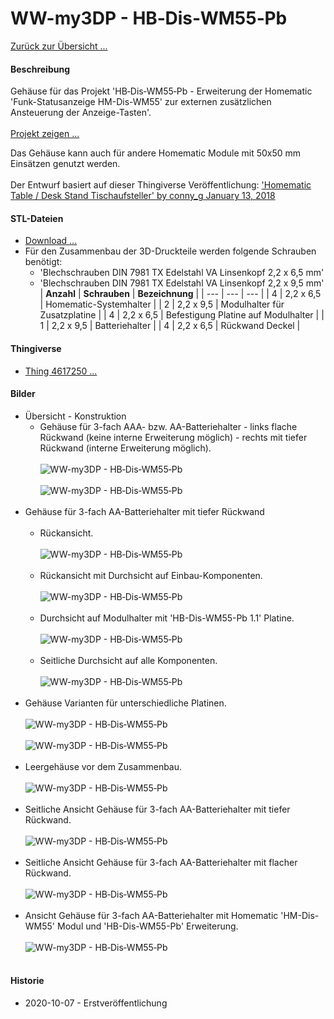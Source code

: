 # WW-my3DP - HB‑Dis‑WM55‑Pb

[Zurück zur Übersicht ...](../README.md)

#### Beschreibung

Gehäuse für das Projekt 'HB‑Dis‑WM55‑Pb - Erweiterung der Homematic 'Funk-Statusanzeige HM-Dis-WM55' zur externen zusätzlichen Ansteuerung der Anzeige-Tasten'.
<br><br>
[Projekt zeigen ...](https://github.com/wolwin/WW-mySHP/blob/master/SHP_HB-Dis-WM55-Pb/README.md)

Das Gehäuse kann auch für andere Homematic Module mit 50x50 mm Einsätzen genutzt werden.
<br><br>
Der Entwurf basiert auf dieser Thingiverse Veröffentlichung:
['Homematic Table / Desk Stand Tischaufsteller' by conny_g January 13, 2018](https://www.thingiverse.com/thing:2755553)

#### STL-Dateien
- [Download ...](./bin/3DP_STL_HB-Dis-WM55-Pb_20200911.zip)
- Für den Zusammenbau der 3D-Druckteile werden folgende Schrauben benötigt:
  - 'Blechschrauben DIN 7981 TX Edelstahl VA Linsenkopf 2,2 x 6,5 mm'
  - 'Blechschrauben DIN 7981 TX Edelstahl VA Linsenkopf 2,2 x 9,5 mm'
  | **Anzahl** | **Schrauben** | **Bezeichnung** |
  | --- | --- | --- |
  | 4 | 2,2 x 6,5 | Homematic-Systemhalter |
  | 2 | 2,2 x 9,5 | Modulhalter für Zusatzplatine |
  | 4 | 2,2 x 6,5 | Befestigung Platine auf Modulhalter |
  | 1 | 2,2 x 9,5 | Batteriehalter |
  | 4 | 2,2 x 6,5 | Rückwand Deckel |

#### Thingiverse
- [Thing 4617250 ...](https://www.thingiverse.com/thing:4617250)

#### Bilder
- Übersicht - Konstruktion
  - Gehäuse für 3-fach AAA- bzw. AA-Batteriehalter - links flache Rückwand (keine interne Erweiterung möglich) - rechts mit tiefer Rückwand (interne Erweiterung möglich).
    <br><br>
    ![WW-my3DP - HB‑Dis‑WM55‑Pb](./img/3DP_HB-Dis-WM55-Pb_01.jpg "")
    <br><br>
    ![WW-my3DP - HB‑Dis‑WM55‑Pb](./img/3DP_HB-Dis-WM55-Pb_02.jpg "")
    <br><br>
- Gehäuse für 3-fach AA-Batteriehalter mit tiefer Rückwand
  <br><br>
  - Rückansicht.
    <br><br>
    ![WW-my3DP - HB‑Dis‑WM55‑Pb](./img/3DP_HB-Dis-WM55-Pb_03.jpg "")
    <br><br>
  - Rückansicht mit Durchsicht auf Einbau-Komponenten.
    <br><br>
    ![WW-my3DP - HB‑Dis‑WM55‑Pb](./img/3DP_HB-Dis-WM55-Pb_04.jpg "")
    <br><br>
  - Durchsicht auf Modulhalter mit 'HB-Dis-WM55-Pb 1.1' Platine.
    <br><br>
    ![WW-my3DP - HB‑Dis‑WM55‑Pb](./img/3DP_HB-Dis-WM55-Pb_05.jpg "")
    <br><br>
  - Seitliche Durchsicht auf alle Komponenten.
    <br><br>
    ![WW-my3DP - HB‑Dis‑WM55‑Pb](./img/3DP_HB-Dis-WM55-Pb_06.jpg "")
    <br><br>
- Gehäuse Varianten für unterschiedliche Platinen.
  <br><br>
  ![WW-my3DP - HB‑Dis‑WM55‑Pb](./img/3DP_HB-Dis-WM55-Pb_07.jpg "")
  <br><br>
  ![WW-my3DP - HB‑Dis‑WM55‑Pb](./img/3DP_HB-Dis-WM55-Pb_08.jpg "")
  <br><br>
- Leergehäuse vor dem Zusammenbau.
  <br><br>
  ![WW-my3DP - HB‑Dis‑WM55‑Pb](./img/3DP_HB-Dis-WM55-Pb_20.jpg "")
  <br><br>
- Seitliche Ansicht Gehäuse für 3-fach AA-Batteriehalter mit tiefer Rückwand.
  <br><br>
  ![WW-my3DP - HB‑Dis‑WM55‑Pb](./img/3DP_HB-Dis-WM55-Pb_21.jpg "")
  <br><br>
- Seitliche Ansicht Gehäuse für 3-fach AA-Batteriehalter mit flacher Rückwand.
  <br><br>
  ![WW-my3DP - HB‑Dis‑WM55‑Pb](./img/3DP_HB-Dis-WM55-Pb_22.jpg "")
  <br><br>
- Ansicht Gehäuse für 3-fach AA-Batteriehalter mit Homematic 'HM-Dis-WM55' Modul und 'HB-Dis-WM55-Pb' Erweiterung.
  <br><br>
  ![WW-my3DP - HB‑Dis‑WM55‑Pb](./img/3DP_HB-Dis-WM55-Pb_23.jpg "")
  <br><br>

#### Historie
- 2020-10-07 - Erstveröffentlichung
